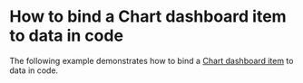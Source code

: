 # How to bind a Chart dashboard item to data in code


<p>The following example demonstrates how to bind a <a href="https://documentation.devexpress.com/#Dashboard/CustomDocument14719">Chart dashboard item</a> to data in code.</p>

<br/>



